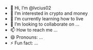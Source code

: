- 👋 Hi, I’m @lvcius02
- 👀 I’m interested in crypto and money
- 🌱 I’m currently learning how to live
- 💞️ I’m looking to collaborate on ...
- 📫 How to reach me ...
- 😄 Pronouns: ...
- ⚡ Fun fact: ...

<!---
lvcius02/lvcius02 is a ✨ special ✨ repository because its `README.md` (this file) appears on your GitHub profile.
You can click the Preview link to take a look at your changes.
--->
